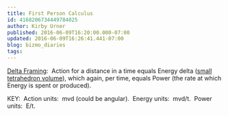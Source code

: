 ```yaml
---
title: First Person Calculus
id: 4168206734449784025
author: Kirby Urner
published: 2016-06-09T16:20:00.000-07:00
updated: 2016-06-09T16:26:41.441-07:00
blog: bizmo_diaries
tags: 
---
```


[](https://www.flickr.com/photos/kirbyurner/27515333476/in/dateposted-public/)

[](https://www.flickr.com/photos/kirbyurner/27515335446/in/dateposted-public/)

[](https://www.flickr.com/photos/kirbyurner/27549786255/in/dateposted-public/)

[](http://worldgame.blogspot.com/2016/06/math-summit-revisited.html)
[Delta Framing](http://worldgame.blogspot.com/2016/06/math-summit-revisited.html):  Action for a distance in a time equals Energy delta ([small tetrahedron volume](https://flic.kr/p/88zTZp)), which again, per time, equals Power (the rate at which Energy is spent or produced). 

KEY:  Action units:  mvd (could be angular).  Energy units:  mvd/t.  Power units:  E/t.